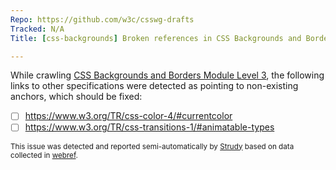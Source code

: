 ```yaml
---
Repo: https://github.com/w3c/csswg-drafts
Tracked: N/A
Title: [css-backgrounds] Broken references in CSS Backgrounds and Borders Module Level 3

---
```


While crawling [CSS Backgrounds and Borders Module Level 3](https://drafts.csswg.org/css-backgrounds/), the following links to other specifications were detected as pointing to non-existing anchors, which should be fixed:
* [ ] https://www.w3.org/TR/css-color-4/#currentcolor
* [ ] https://www.w3.org/TR/css-transitions-1/#animatable-types

<sub>This issue was detected and reported semi-automatically by [Strudy](https://github.com/w3c/strudy/) based on data collected in [webref](https://github.com/w3c/webref/).</sub>
